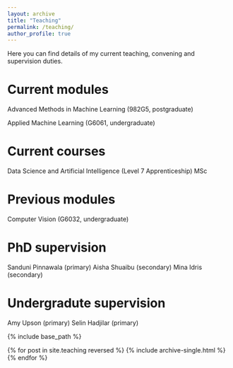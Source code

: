 ```yaml
---
layout: archive
title: "Teaching"
permalink: /teaching/
author_profile: true
---
```


Here you can find details of my current teaching, convening and supervision duties.

Current modules
===

Advanced Methods in Machine Learning (982G5, postgraduate)

Applied Machine Learning (G6061, undergraduate)

Current courses
===

Data Science and Artificial Intelligence (Level 7 Apprenticeship) MSc

Previous modules
===

Computer Vision (G6032, undergraduate)

PhD supervision
===

Sanduni Pinnawala (primary)
Aisha Shuaibu (secondary)
Mina Idris (secondary)

Undergradute supervision
===

Amy Upson (primary)
Selin Hadjilar (primary)

{% include base_path %}

{% for post in site.teaching reversed %}
  {% include archive-single.html %}
{% endfor %}
